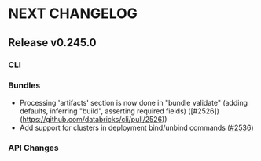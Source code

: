 # NEXT CHANGELOG

## Release v0.245.0

### CLI

### Bundles

* Processing 'artifacts' section is now done in "bundle validate" (adding defaults, inferring "build", asserting required fields) ([#2526])(https://github.com/databricks/cli/pull/2526))
* Add support for clusters in deployment bind/unbind commands ([#2536](https://github.com/databricks/cli/pull/2536))

### API Changes
